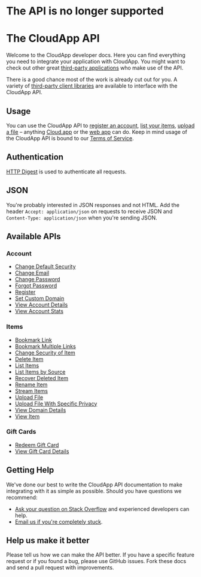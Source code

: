 # The API is no longer supported

# The CloudApp API



Welcome to the CloudApp developer docs. Here you can find everything you need to
integrate your application with CloudApp. You might want to check out other
great [third-party applications](https://github.com/cloudapp/api/blob/master/third-party-apps.md)
who make use of the API.

There is a good chance most of the work is already cut out for you. A variety of
[third-party client libraries](https://github.com/cloudapp/api/blob/master/wrappers.md)
are available to interface with the CloudApp API.

## Usage

You can use the CloudApp API to [register an account](https://github.com/cloudapp/api/blob/master/register.md),
[list your items](https://github.com/cloudapp/api/blob/master/list-items.md),
[upload a file](https://github.com/cloudapp/api/blob/master/upload-file.md) –
anything [Cloud.app](http://www.getcloudapp.com/) or the [web app](http://my.cl.ly/)
can do. Keep in mind usage of the CloudApp API is bound to our [Terms of
Service](http://getcloudapp.com/terms/).

## Authentication

[HTTP Digest](http://en.wikipedia.org/wiki/Digest_access_authentication) is used
to authenticate all requests.

## JSON

You're probably interested in JSON responses and not HTML. Add the header
`Accept: application/json` on requests to receive JSON and `Content-Type:
application/json` when you're sending JSON.

## Available APIs

### Account

* [Change Default Security](https://github.com/cloudapp/api/blob/master/change-default-security.md)
* [Change Email](https://github.com/cloudapp/api/blob/master/change-email.md)
* [Change Password](https://github.com/cloudapp/api/blob/master/change-password.md)
* [Forgot Password](https://github.com/cloudapp/api/blob/master/forgot-password.md)
* [Register](https://github.com/cloudapp/api/blob/master/register.md)
* [Set Custom Domain](https://github.com/cloudapp/api/blob/master/set-custom-domain.md)
* [View Account Details](https://github.com/cloudapp/api/blob/master/view-account-details.md)
* [View Account Stats](https://github.com/cloudapp/api/blob/master/view-account-stats.md)

### Items

* [Bookmark Link](https://github.com/cloudapp/api/blob/master/bookmark-link.md)
* [Bookmark Multiple Links](https://github.com/cloudapp/api/blob/master/bookmark-multiple-links.md)
* [Change Security of Item](https://github.com/cloudapp/api/blob/master/change-security-of-item.md)
* [Delete Item](https://github.com/cloudapp/api/blob/master/delete-item.md)
* [List Items](https://github.com/cloudapp/api/blob/master/list-items.md)
* [List Items by Source](https://github.com/cloudapp/api/blob/master/list-items-by-source.md)
* [Recover Deleted Item](https://github.com/cloudapp/api/blob/master/recover-deleted-item.md)
* [Rename Item](https://github.com/cloudapp/api/blob/master/rename-item.md)
* [Stream Items](https://github.com/cloudapp/api/blob/master/stream-items.md)
* [Upload File](https://github.com/cloudapp/api/blob/master/upload-file.md)
* [Upload File With Specific Privacy](https://github.com/cloudapp/api/blob/master/upload-file-with-specific-privacy.md)
* [View Domain Details](https://github.com/cloudapp/api/blob/master/view-domain-details.md)
* [View Item](https://github.com/cloudapp/api/blob/master/view-item.md)

### Gift Cards

* [Redeem Gift Card](https://github.com/cloudapp/api/blob/master/redeem-gift-card.md)
* [View Gift Card Details](https://github.com/cloudapp/api/blob/master/view-gift-card-details.md)

## Getting Help

We've done our best to write the CloudApp API documentation to make integrating
with it as simple as possible. Should you have questions we recommend:

* [Ask your question on Stack Overflow](http://stackoverflow.com) and experienced developers can help.
* [Email us if you're completely stuck](mailto:support@getcloudapp.com).

## Help us make it better

Please tell us how we can make the API better. If you have a specific feature
request or if you found a bug, please use GitHub issues. Fork these docs and
send a pull request with improvements.
